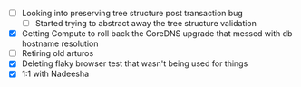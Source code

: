 * [ ] Looking into preserving tree structure post transaction bug
  * [ ] Started trying to abstract away the tree structure validation
* [x] Getting Compute to roll back the CoreDNS upgrade that messed with db hostname resolution
* [ ] Retiring old arturos
* [x] Deleting flaky browser test that wasn't being used for things
* [x] 1:1 with Nadeesha
